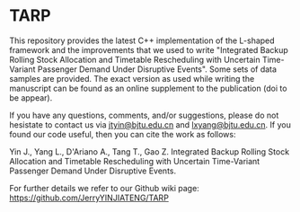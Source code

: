 # TARP

This repository provides the latest C++ implementation of the L-shaped framework and the improvements that we used to write "Integrated Backup Rolling Stock Allocation and Timetable Rescheduling with Uncertain Time-Variant Passenger Demand Under Disruptive Events". Some sets of data samples are provided. The exact version as used while writing the manuscript can be found as an online supplement to the publication (doi to be appear).

If you have any questions, comments, and/or suggestions, please do not hesistate to contact us via jtyin@bjtu.edu.cn and lxyang@bjtu.edu.cn. If you found our code useful, then you can cite the work as follows:

Yin J., Yang L., D'Ariano A., Tang T., Gao Z. Integrated Backup Rolling Stock Allocation and Timetable Rescheduling with Uncertain Time-Variant Passenger Demand Under Disruptive Events.

For further details we refer to our Github wiki page: https://github.com/JerryYINJIATENG/TARP
